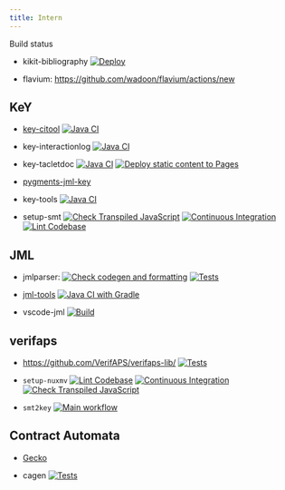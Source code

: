 ```yaml
---
title: Intern
---
```


Build status

* kikit-bibliography
[![Deploy](https://github.com/wadoon/kikit-bibliography/actions/workflows/deploy.yml/badge.svg)](https://github.com/wadoon/kikit-bibliography/actions/workflows/deploy.yml)

* flavium:  https://github.com/wadoon/flavium/actions/new

## KeY 

* [key-citool](https://github.com/wadoon/key-citool)
  [![Java CI](https://github.com/wadoon/key-citool/actions/workflows/build.yaml/badge.svg)](https://github.com/wadoon/key-citool/actions/workflows/build.yaml)

* key-interactionlog 
  [![Java CI](https://github.com/wadoon/key-interactionlog/actions/workflows/build.yaml/badge.svg)](https://github.com/wadoon/key-interactionlog/actions/workflows/build.yaml)

* key-tacletdoc 
  [![Java CI](https://github.com/wadoon/key-tacletdoc/actions/workflows/build.yaml/badge.svg)](https://github.com/wadoon/key-tacletdoc/actions/workflows/build.yaml)
  [![Deploy static content to Pages](https://github.com/wadoon/key-tacletdoc/actions/workflows/static.yml/badge.svg)](https://github.com/wadoon/key-tacletdoc/actions/workflows/static.yml)

* [pygments-jml-key](https://github.com/wadoon/pygments-jml-key)

* key-tools 
  [![Java CI](https://github.com/wadoon/key-tools/actions/workflows/build.yaml/badge.svg)](https://github.com/wadoon/key-tools/actions/workflows/build.yaml)

* setup-smt
  [![Check Transpiled JavaScript](https://github.com/KeYProject/setup-smt/actions/workflows/check-dist.yml/badge.svg)](https://github.com/KeYProject/setup-smt/actions/workflows/check-dist.yml)
  [![Continuous Integration](https://github.com/KeYProject/setup-smt/actions/workflows/ci.yml/badge.svg)](https://github.com/KeYProject/setup-smt/actions/workflows/ci.yml)
  [![Lint Codebase](https://github.com/KeYProject/setup-smt/actions/workflows/linter.yml/badge.svg)](https://github.com/KeYProject/setup-smt/actions/workflows/linter.yml)

## JML 
* jmlparser: 
  [![Check codegen and formatting](https://github.com/jmltoolkit/jmlparser/actions/workflows/formatting_check.yml/badge.svg)](https://github.com/jmltoolkit/jmlparser/actions/workflows/formatting_check.yml)
  [![Tests](https://github.com/jmltoolkit/jmlparser/actions/workflows/maven_tests.yml/badge.svg)](https://github.com/jmltoolkit/jmlparser/actions/workflows/maven_tests.yml)

* [jml-tools](https://github.com/jmltoolkit/jml-tools)
  [![Java CI with Gradle](https://github.com/jmltoolkit/jml-tools/actions/workflows/gradle.yml/badge.svg)](https://github.com/jmltoolkit/jml-tools/actions/workflows/gradle.yml)

* vscode-jml 
  [![Build](https://github.com/jmltoolkit/vscode-jml/actions/workflows/build.yml/badge.svg)](https://github.com/jmltoolkit/vscode-jml/actions/workflows/build.yml)

## verifaps

* https://github.com/VerifAPS/verifaps-lib/
  [![Tests](https://github.com/VerifAPS/verifaps-lib/actions/workflows/gradle.yml/badge.svg)](https://github.com/VerifAPS/verifaps-lib/actions/workflows/gradle.yml)


* `setup-nuxmv`
  [![Lint Codebase](https://github.com/VerifAPS/setup-nuxmv/actions/workflows/linter.yml/badge.svg)](https://github.com/VerifAPS/setup-nuxmv/actions/workflows/linter.yml)
  [![Continuous Integration](https://github.com/VerifAPS/setup-nuxmv/actions/workflows/ci.yml/badge.svg)](https://github.com/VerifAPS/setup-nuxmv/actions/workflows/ci.yml)
  [![Check Transpiled JavaScript](https://github.com/VerifAPS/setup-nuxmv/actions/workflows/check-dist.yml/badge.svg)](https://github.com/VerifAPS/setup-nuxmv/actions/workflows/check-dist.yml)


* `smt2key` [![Main workflow](https://github.com/wadoon/smt2key/actions/workflows/main.yml/badge.svg)](https://github.com/wadoon/smt2key/actions/workflows/main.yml)

## Contract Automata

* [Gecko](https://github.com/wadoon/Gecko/)


* cagen 
[![Tests](https://github.com/wadoon/cagen/actions/workflows/test.yml/badge.svg)](https://github.com/wadoon/cagen/actions/workflows/test.yml)